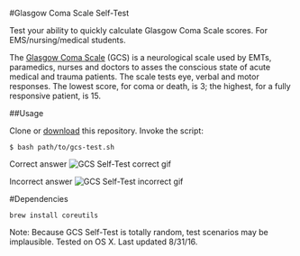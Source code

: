 
#Glasgow Coma Scale Self-Test

Test your ability to quickly calculate Glasgow Coma Scale scores. For EMS/nursing/medical students.

The [Glasgow Coma Scale](https://en.wikipedia.org/wiki/Glasgow_Coma_Scale) (GCS) is a neurological scale used by EMTs, paramedics, nurses and doctors to asses the conscious state of acute medical and trauma patients. The scale tests eye, verbal and motor responses. The lowest score, for coma or death, is 3; the highest, for a fully responsive patient, is 15.

##Usage

Clone or [download](https://github.com/abrahamhyatt/gcs-test/archive/master.zip) this repository. Invoke the script:

`$ bash path/to/gcs-test.sh`

Correct answer
![GCS Self-Test correct gif](https://dl.dropboxusercontent.com/u/11828/gcs/gcs_correct.gif "GCS Self-Test correct")

Incorrect answer
![GCS Self-Test incorrect gif](https://dl.dropboxusercontent.com/u/11828/gcs/gcs_incorrect.gif "GCS Self-Test incorrect")

#Dependencies

`brew install coreutils`

Note: Because GCS Self-Test is totally random, test scenarios may be implausible. Tested on OS X. Last updated 8/31/16.